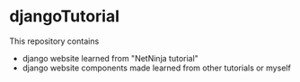   # djangoTutorial
  
  This repository contains
  
  - django website learned from "NetNinja tutorial"
  - django website components made learned from other tutorials or myself
